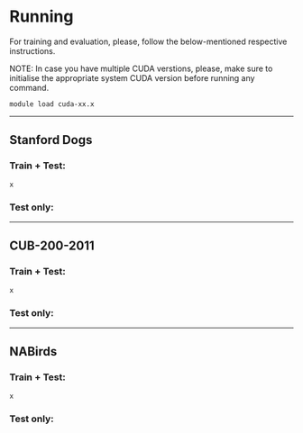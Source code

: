 # Running

For training and evaluation, please, follow the below-mentioned respective instructions.

NOTE: In case you have multiple CUDA verstions, please, make sure to initialise the appropriate system CUDA version before running any command.
```
module load cuda-xx.x
```

<hr />


## Stanford Dogs

### Train + Test:

```
x
```

### Test only:


<hr />


## CUB-200-2011

### Train + Test:

```
x
```

### Test only:


<hr />


## NABirds

### Train + Test:

```
x
```

### Test only:


